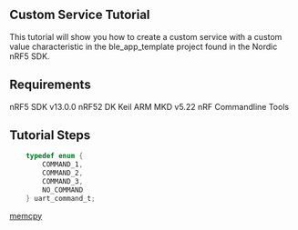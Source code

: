 Custom Service Tutorial
-------

This tutorial will show you how to create a custom service with a custom value characteristic in the ble_app_template project found in the Nordic nRF5 SDK. 
<!---
## TODO

- [ ] Add register definition file (.svd) and retarget of printf to the ble_app_uart Segger Embedded Project.
--->

## Requirements

nRF5 SDK v13.0.0
nRF52 DK
Keil ARM MKD v5.22
nRF Commandline Tools

## Tutorial Steps

```C    
    typedef enum {
        COMMAND_1,
        COMMAND_2,
        COMMAND_3,
        NO_COMMAND
    } uart_command_t;
```

[memcpy](https://www.tutorialspoint.com/c_standard_library/c_function_memcpy.htm)